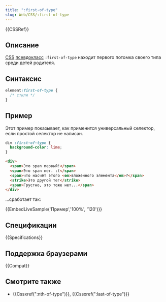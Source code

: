 ```yaml
---
title: ":first-of-type"
slug: Web/CSS/:first-of-type
---
```


{{CSSRef}}

## Описание

[CSS](/ru/docs/CSS) [псевдокласс](/ru/docs/Web/CSS/Псевдо-классы) `:first-of-type` находит первого потомка своего типа среди детей родителя.

## Синтаксис

```css
element:first-of-type {
  /* стили */
}
```

## Пример

Этот пример показывает, как применится универсальный селектор, если простой селектор не написан.

```css
div :first-of-type {
  background-color: lime;
}
```

```html
<div>
  <span>Это span первый!</span>
  <span>Это span нет. :(</span>
  <span>что насчёт этого <em>вложенного элемента</em>?</span>
  <strike>Это другой тег</strike>
  <span>Грустно, это тоже нет...</span>
</div>
```

...сработает так:

{{EmbedLiveSample('Пример','100%', '120')}}

## Спецификации

{{Specifications}}

## Поддержка браузерами

{{Compat}}

## Смотрите также

- {{Cssxref(":nth-of-type")}}, {{Cssxref(":last-of-type")}}
